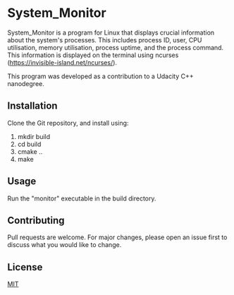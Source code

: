# System_Monitor
System_Monitor is a program for Linux that displays crucial information about the system's processes. This includes process ID, user, CPU utilisation, memory utilisation, process uptime, and the process command. This information is displayed on the terminal using ncurses (https://invisible-island.net/ncurses/).

This program was developed as a contribution to a Udacity C++ nanodegree.

## Installation
Clone the Git repository, and install using:
1. mkdir build
2. cd build
3. cmake ..
4. make 

## Usage
Run the "monitor" executable in the build directory. 

## Contributing
Pull requests are welcome. For major changes, please open an issue first to discuss what you would like to change.

## License
[MIT](https://choosealicense.com/licenses/mit/)
